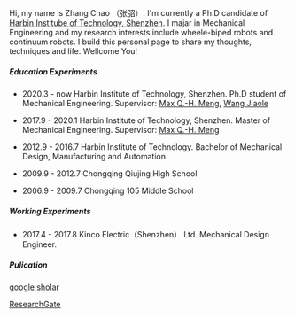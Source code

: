 Hi, my name is Zhang Chao （张弨）. I'm currently a Ph.D candidate of [Harbin Institube of Technology, Shenzhen](http://en.hitsz.edu.cn/). I majar in Mechanical Engineering and my research interests include wheele-biped robots and continuum robots. I build this personal page to share my thoughts, techniques and life. Wellcome You!

##### Education Experiments
- 2020.3 - now  Harbin Institute of Technology, Shenzhen. Ph.D student of Mechanical Engineering. Supervisor: [Max Q.-H. Meng][1], [Wang Jiaole][2]

- 2017.9 - 2020.1  Harbin Institute of Technology, Shenzhen. Master of Mechanical Engineering. Supervisor: [Max Q.-H. Meng][1]

- 2012.9 - 2016.7  Harbin Institute of Technology. Bachelor of Mechanical Design, Manufacturing and Automation.

- 2009.9 - 2012.7  Chongqing Qiujing High School

- 2006.9 - 2009.7  Chongqing 105 Middle School


##### Working Experiments
- 2017.4 - 2017.8  Kinco Electric（Shenzhen） Ltd. Mechanical Design Engineer.

##### Pulication
[google sholar][3]

[ResearchGate][4]

[1]: https://www.ee.cuhk.edu.hk/~qhmeng/about.html
[2]: http://faculty.hitsz.edu.cn/jlwang
[3]: https://scholar.google.com/citations?user=iQ7_oXAAAAAJ&hl=en
[4]: https://www.researchgate.net/profile/Chao_Zhang365

